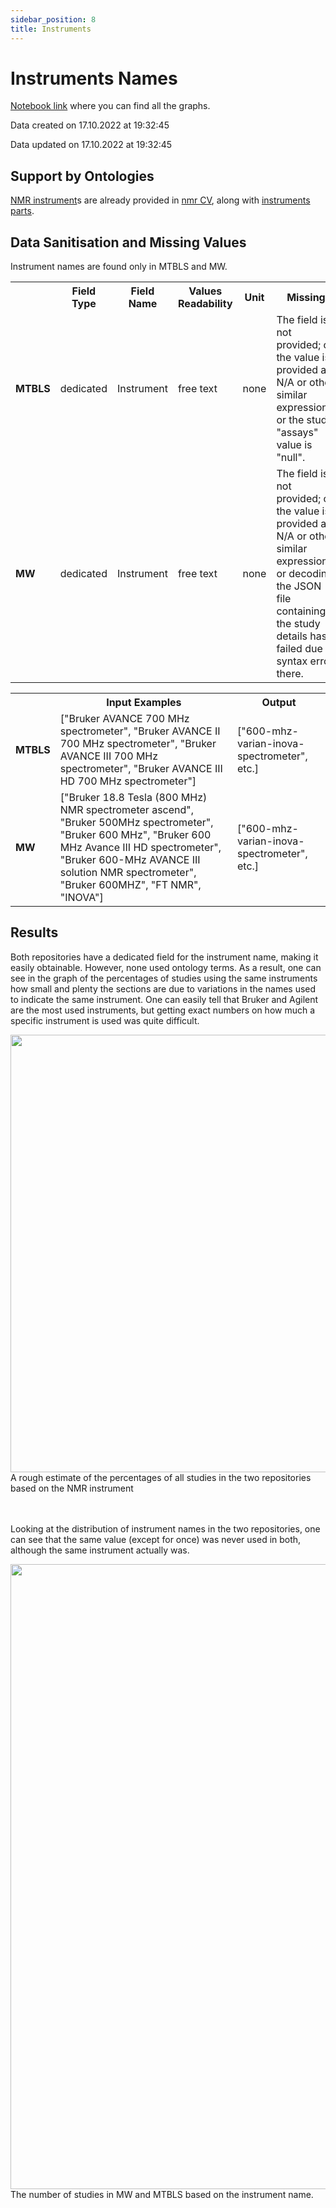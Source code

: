 ```yaml
---
sidebar_position: 8
title: Instruments
---
```

# Instruments Names
[Notebook link](https://github.com/NFDI4Chem/repo-scripts/blob/main/notebooks/instruments-names.ipynb) where you can find all the graphs.

Data created on 17.10.2022 at 19:32:45

Data updated on 17.10.2022 at 19:32:45

## Support by Ontologies

[NMR instrument](https://terminology.nfdi4chem.de/ts/ontologies/nmrcv/terms?iri=http%3A%2F%2FnmrML.org%2FnmrCV%23NMR%3A1400059)s are already provided in [nmr CV](https://terminology.nfdi4chem.de/ts/ontologies/nmrcv), along with [instruments parts](https://terminology.nfdi4chem.de/ts/ontologies/nmrcv/terms?iri=http%3A%2F%2FnmrML.org%2FnmrCV%23NMR%3A1000463&viewMode=All&siblings=false).

## Data Sanitisation and Missing Values
Instrument names are found only in MTBLS and MW.

<table>
  <tr>
    <th></th>
    <th>Field Type</th>
    <th>Field Name</th>
    <th>Values Readability</th>
    <th>Unit</th>
    <th>Missing</th>
  </tr>
  <tr>
    <td><b>MTBLS</b></td>
    <td>dedicated</td>
    <td>Instrument</td>
    <td>free text</td>
    <td>none</td>
    <td>The field is not provided; or the value is provided as N/A or other similar expressions; or the study "assays" value is "null".</td>
  </tr>
  <tr>
    <td><b>MW</b></td>
    <td>dedicated</td>
    <td>Instrument</td>
    <td>free text</td>
    <td>none</td>
    <td>The field is not provided; or the value is provided as N/A or other similar expressions; or decoding the JSON file containing the study details has failed due to syntax error there.</td>
  </tr>
</table>

<table>
  <tr>
    <th></th>
    <th>Input Examples</th>
    <th>Output</th>
  </tr>
  <tr>
    <td><b>MTBLS</b></td>
    <td>["Bruker AVANCE 700 MHz spectrometer", "Bruker AVANCE II 700 MHz spectrometer", "Bruker AVANCE III 700 MHz spectrometer", "Bruker AVANCE III HD 700 MHz spectrometer"]</td>
    <td>["600-mhz-varian-inova-spectrometer", etc.]</td>
  </tr>
  <tr>
    <td><b>MW</b></td>
    <td>["Bruker 18.8 Tesla (800 MHz) NMR spectrometer ascend", "Bruker 500MHz spectrometer", "Bruker 600 MHz", "Bruker 600 MHz Avance III HD spectrometer", "Bruker 600-MHz AVANCE III solution NMR spectrometer", "Bruker 600MHZ", "FT NMR", "INOVA"]</td>
    <td>["600-mhz-varian-inova-spectrometer", etc.]</td>
  </tr>
</table>

## Results

Both repositories have a dedicated field for the instrument name, making it easily obtainable. However, none used ontology terms. As a result, one can see in the graph of the percentages of studies using the same instruments how small and plenty the sections are due to variations in the names used to indicate the same instrument. One can easily tell that Bruker and Agilent are the most used instruments, but getting exact numbers on how much a specific instrument is used was quite difficult.

<div style={{textAlign: 'center'}}>
<img src="/img/analysis/inst/all.png" width="700"/>
<figcaption>A rough estimate of the percentages of all studies in the two repositories based on the NMR instrument</figcaption>
</div>
<br></br>

Looking at the distribution of instrument names in the two repositories, one can see that the same value (except for once) was never used in both, although the same instrument actually was. 

<div style={{textAlign: 'center'}}>
<img src="/img/analysis/inst/h.png" width="1000"/>
<figcaption>The number of studies in MW and MTBLS based on the instrument name.</figcaption>
</div>
